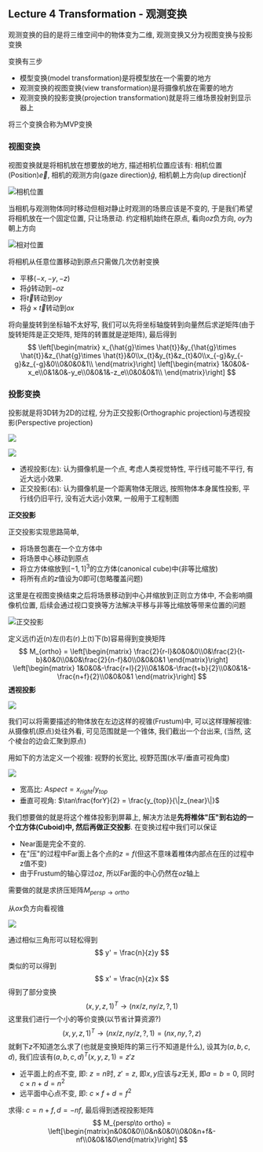 ## Lecture 4 Transformation - 观测变换

观测变换的目的是将三维空间中的物体变为二维, 观测变换又分为视图变换与投影变换

变换有三步

- 模型变换(model transformation)是将模型放在一个需要的地方
- 观测变换的视图变换(view transformation)是将摄像机放在需要的地方
- 观测变换的投影变换(projection transformation)就是将三维场景投射到显示器上

将三个变换合称为MVP变换

### 视图变换

视图变换就是将相机放在想要放的地方, 描述相机位置应该有: 相机位置(Position)$\vec{e}$, 相机的观测方向(gaze direction)$\hat{g}$, 相机朝上方向(up direction)$\hat{t}$

![相机位置](./img/4-1.png)

当相机与观测物体同时移动但相对静止时观测的场景应该是不变的, 于是我们希望将相机放在一个固定位置, 只让场景动. 约定相机始终在原点, 看向$oz$负方向, $oy$为朝上方向

![相对位置](./img/4-2.png)

将相机从任意位置移动到原点只需做几次仿射变换

- 平移$(-x,-y,-z)$
- 将$\hat{g}$转动到$-oz$
- 将$\vec{t}$转动到$oy$
- 将$\hat{g} \times \vec{t}$转动到$ox$

将向量旋转到坐标轴不太好写, 我们可以先将坐标轴旋转到向量然后求逆矩阵(由于旋转矩阵是正交矩阵, 矩阵的转置就是逆矩阵), 最后得到
$$
\left[\begin{matrix}
x_{\hat{g}\times \hat{t}}&y_{\hat{g}\times \hat{t}}&z_{\hat{g}\times \hat{t}}&0\\x_{t}&y_{t}&z_{t}&0\\x_{-g}&y_{-g}&z_{-g}&0\\0&0&0&1\\
\end{matrix}\right]
\left[\begin{matrix}
1&0&0&-x_e\\0&1&0&-y_e\\0&0&1&-z_e\\0&0&0&1\\
\end{matrix}\right]
$$

### 投影变换

投影就是将3D转为2D的过程, 分为正交投影(Orthographic projection)与透视投影(Perspective projection)

![](./img/4-3.jpg)

![](./img/4-4.png)

- 透视投影(左): 认为摄像机是一个点, 考虑人类视觉特性, 平行线可能不平行, 有近大远小效果.
- 正交投影(右): 认为摄像机是一个距离物体无限远, 按照物体本身属性投影, 平行线仍旧平行, 没有近大远小效果, 一般用于工程制图

**正交投影**

正交投影实现思路简单, 

- 将场景包裹在一个立方体中
- 将场景中心移动到原点
- 将立方体缩放到$[-1,1]^3$的立方体(canonical cube)中(非等比缩放) 
- 将所有点的$z$值设为0即可(忽略覆盖问题)

这里是在视图变换结束之后将场景移动到中心并缩放到正则立方体中, 不会影响摄像机位置, 后续会通过视口变换等方法解决平移与非等比缩放等带来位置的问题

![正交投影](./img/4-5.png)

定义远(f)近(n)左(l)右(r)上(t)下(b)容易得到变换矩阵
$$
M_{ortho} = 
\left[\begin{matrix}
\frac{2}{r-l}&0&0&0\\0&\frac{2}{t-b}&0&0\\0&0&\frac{2}{n-f}&0\\0&0&0&1
\end{matrix}\right]
\left[\begin{matrix}
1&0&0&-\frac{r+l}{2}\\0&1&0&-\frac{t+b}{2}\\0&0&1&-\frac{n+f}{2}\\0&0&0&1
\end{matrix}\right]
$$
**透视投影**

![](./img/4-6.png)

我们可以将需要描述的物体放在左边这样的视锥(Frustum)中, 可以这样理解视锥: 从摄像机(原点)处往外看, 可见范围就是一个锥体, 我们截出一个台出来, (当然, 这个棱台的边会汇聚到原点)

用如下的方法定义一个视锥: 视野的长宽比, 视野范围(水平/垂直可视角度)

![](./img/4-8.png)

- 宽高比: $Aspect = x_{right} / y_{top}$
- 垂直可视角: $\tan\frac{forY}{2} = \frac{y_{top}}{\|z_{near}\|}$

我们想要做的就是将这个椎体投影到屏幕上, 解决方法是**先将椎体"压"到右边的一个立方体(Cuboid)中, 然后再做正交投影**. 在变换过程中我们可以保证

- Near面是完全不变的. 
- 在"压"的过程中Far面上各个点的$z=f$(但这不意味着椎体内部点在压的过程中z值不变)
- 由于Frustum的轴心穿过$oz$, 所以Far面的中心仍然在$oz$轴上

需要做的就是求挤压矩阵$M_{persp\to ortho}$

从$ox$负方向看视锥

![](./img/4-7.png)

通过相似三角形可以轻松得到
$$
y' = \frac{n}{z}y
$$
类似的可以得到
$$
x' = \frac{n}{z}x
$$
得到了部分变换
$$
(x,y,z,1)^T \to (nx/z, ny/z, ?, 1)
$$
这里我们进行一个小的等价变换(以节省计算资源?)
$$
(x,y,z,1)^T \to (nx/z, ny/z, ?, 1) = (nx, ny, ?, z)
$$
就剩下$z$不知道怎么求了(也就是变换矩阵的第三行不知道是什么), 设其为$(a,b,c,d)$, 我们应该有$(a,b,c,d)^T(x,y,z,1) = z'z$

- 近平面上的点不变, 即: $z = n$时, $z' = z$, 即$x,y$应该与$z$无关, 即$a = b = 0$, 同时$c \times n + d = n^2$
- 远平面中心点不变, 即: $c\times f + d = f^2$

求得: $c = n+f, d = -nf$, 最后得到透视投影矩阵
$$
M_{persp\to ortho} = \left[\begin{matrix}n&0&0&0\\0&n&0&0\\0&0&n+f&-nf\\0&0&1&0\end{matrix}\right]
$$

